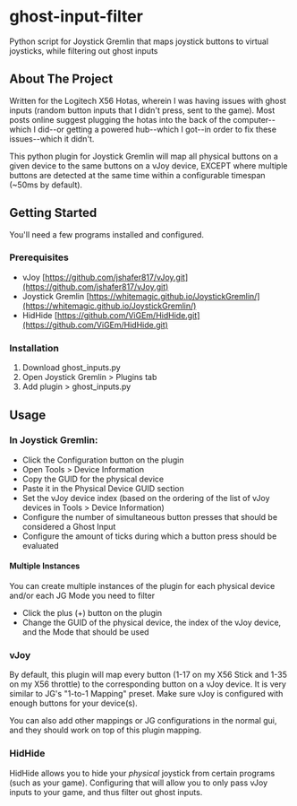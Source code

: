 # ghost-input-filter
Python script for Joystick Gremlin that maps joystick buttons to virtual joysticks, while filtering out ghost inputs

<!-- ABOUT THE PROJECT -->
## About The Project

Written for the Logitech X56 Hotas, wherein I was having issues with ghost inputs (random button inputs that I didn't press, sent to the game). Most posts online suggest plugging the hotas into the back of the computer--which I did--or getting a powered hub--which I got--in order to fix these issues--which it didn't.

This python plugin for Joystick Gremlin will map all physical buttons on a given device to the same buttons on a vJoy device, EXCEPT where multiple buttons are detected at the same time within a configurable timespan (~50ms by default).

<!-- GETTING STARTED -->
## Getting Started

You'll need a few programs installed and configured.

### Prerequisites

* vJoy [https://github.com/jshafer817/vJoy.git](https://github.com/jshafer817/vJoy.git)
* Joystick Gremlin [https://whitemagic.github.io/JoystickGremlin/](https://whitemagic.github.io/JoystickGremlin/)
* HidHide [https://github.com/ViGEm/HidHide.git](https://github.com/ViGEm/HidHide.git)

### Installation

1. Download ghost_inputs.py
2. Open Joystick Gremlin > Plugins tab
3. Add plugin > ghost_inputs.py

<!-- USAGE EXAMPLES -->
## Usage

### In Joystick Gremlin:
- Click the Configuration button on the plugin
- Open Tools > Device Information
- Copy the GUID for the physical device
- Paste it in the Physical Device GUID section
- Set the vJoy device index (based on the ordering of the list of vJoy devices in Tools > Device Information)
- Configure the number of simultaneous button presses that should be considered a Ghost Input
- Configure the amount of ticks during which a button press should be evaluated

#### Multiple Instances
You can create multiple instances of the plugin for each physical device and/or each JG Mode you need to filter
- Click the plus (+) button on the plugin
- Change the GUID of the physical device, the index of the vJoy device, and the Mode that should be used

### vJoy
By default, this plugin will map every button (1-17 on my X56 Stick and 1-35 on my X56 throttle) to the corresponding button on a vJoy device. It is very similar to JG's "1-to-1 Mapping" preset. Make sure vJoy is configured with enough buttons for your device(s).

You can also add other mappings or JG configurations in the normal gui, and they should work on top of this plugin mapping.

### HidHide
HidHide allows you to hide your <i>physical</i> joystick from certain programs (such as your game). Configuring that will allow you to only pass vJoy inputs to your game, and thus filter out ghost inputs.
